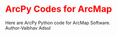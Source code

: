 <h1 style="color:Red">  ArcPy Codes for ArcMap </h4> 
Here are ArcPy Python code for ArcMap Software.
<br>
Author-Vaibhav Adsul 
